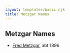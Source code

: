 ```yaml
---
layout: templates/basic.njk
title: Metzgar Names
---
```

## Metzgar Names
- [Fred Metzgar](/people/6/6628596), abt 1896